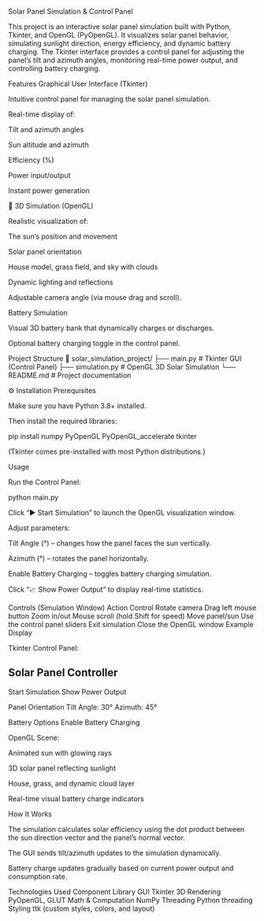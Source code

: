 Solar Panel Simulation & Control Panel

This project is an interactive solar panel simulation built with Python, Tkinter, and OpenGL (PyOpenGL).
It visualizes solar panel behavior, simulating sunlight direction, energy efficiency, and dynamic battery charging.
The Tkinter interface provides a control panel for adjusting the panel’s tilt and azimuth angles, monitoring real-time power output, and controlling battery charging.

Features
Graphical User Interface (Tkinter)

Intuitive control panel for managing the solar panel simulation.

Real-time display of:

Tilt and azimuth angles

Sun altitude and azimuth

Efficiency (%)

Power input/output

Instant power generation

🌅 3D Simulation (OpenGL)

Realistic visualization of:

The sun’s position and movement

Solar panel orientation

House model, grass field, and sky with clouds

Dynamic lighting and reflections

Adjustable camera angle (via mouse drag and scroll).

Battery Simulation

Visual 3D battery bank that dynamically charges or discharges.

Optional battery charging toggle in the control panel.

Project Structure
📁 solar_simulation_project/
├── main.py           # Tkinter GUI (Control Panel)
├── simulation.py     # OpenGL 3D Solar Simulation
└── README.md         # Project documentation

⚙️ Installation
Prerequisites

Make sure you have Python 3.8+ installed.

Then install the required libraries:

pip install numpy PyOpenGL PyOpenGL_accelerate tkinter


(Tkinter comes pre-installed with most Python distributions.)

Usage

Run the Control Panel:

python main.py


Click “▶️ Start Simulation” to launch the OpenGL visualization window.

Adjust parameters:

Tilt Angle (°) – changes how the panel faces the sun vertically.

Azimuth (°) – rotates the panel horizontally.

Enable Battery Charging – toggles battery charging simulation.

Click “📈 Show Power Output” to display real-time statistics.

Controls (Simulation Window)
Action	Control
Rotate camera	Drag left mouse button
Zoom in/out	Mouse scroll (hold Shift for speed)
Move panel/sun	Use the control panel sliders
Exit simulation	Close the OpenGL window
Example Display

Tkinter Control Panel:

Solar Panel Controller
-------------------------
Start Simulation
Show Power Output

Panel Orientation
Tilt Angle:  30°
Azimuth:     45°

Battery Options
Enable Battery Charging


OpenGL Scene:

Animated sun with glowing rays

3D solar panel reflecting sunlight

House, grass, and dynamic cloud layer

Real-time visual battery charge indicators

How It Works

The simulation calculates solar efficiency using the dot product between the sun direction vector and the panel’s normal vector.

The GUI sends tilt/azimuth updates to the simulation dynamically.

Battery charge updates gradually based on current power output and consumption rate.

Technologies Used
Component	Library
GUI	Tkinter
3D Rendering	PyOpenGL, GLUT
Math & Computation	NumPy
Threading	Python threading
Styling	ttk (custom styles, colors, and layout)
